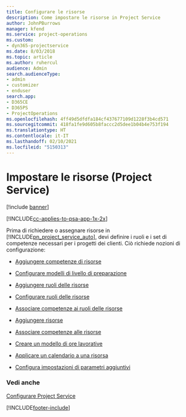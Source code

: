 ```yaml
---
title: Configurare le risorse
description: Come impostare le risorse in Project Service
author: JohnPBurrows
manager: kfend
ms.service: project-operations
ms.custom:
- dyn365-projectservice
ms.date: 8/03/2018
ms.topic: article
ms.author: ruhercul
audience: Admin
search.audienceType:
- admin
- customizer
- enduser
search.app:
- D365CE
- D365PS
- ProjectOperations
ms.openlocfilehash: 4ff49d5dfdfa184cf437677109d1228f3b4cd571
ms.sourcegitcommit: 418fa1fe9d605b8faccc2d5dee1b04b4e753f194
ms.translationtype: HT
ms.contentlocale: it-IT
ms.lasthandoff: 02/10/2021
ms.locfileid: "5150313"
---
```

# <a name="set-up-resources-project-service"></a>Impostare le risorse (Project Service)

[!include [banner](../includes/psa-now-project-operations.md)]

[!INCLUDE[cc-applies-to-psa-app-1x-2x](../includes/cc-applies-to-psa-app-1x-2x.md)]

Prima di richiedere o assegnare risorse in [!INCLUDE[pn_project_service_auto](../includes/pn-project-service-auto.md)], devi definire i ruoli e i set di competenze necessari per i progetti dei clienti. Ciò richiede nozioni di configurazione:  
  
-   [Aggiungere competenze di risorse](../psa/add-resource-skills.md)  
  
-   [Configurare modelli di livello di preparazione](../psa/set-up-proficiency-models.md)  
  
-   [Aggiungere ruoli delle risorse](../psa/add-resource-roles.md)  
  
-   [Configurare ruoli delle risorse](../psa/configure-resource-roles.md)  
  
-   [Associare competenze ai ruoli delle risorse](../psa/associate-skills-with-resource-roles.md)  
  
-   [Aggiungere risorse](../psa/add-resources.md)  
  
-   [Associare competenze alle risorse](../psa/associate-skills-with-resources.md)  
  
-   [Creare un modello di ore lavorative](../psa/create-work-hours-template.md)  
  
-   [Applicare un calendario a una risorsa](../psa/apply-calendar-resource.md)  
  
-   [Configura impostazioni di parametri aggiuntivi](../psa/configure-additional-parameters-settings.md)  
  
### <a name="see-also"></a>Vedi anche  
 [Configurare Project Service](../psa/configure.md)


[!INCLUDE[footer-include](../includes/footer-banner.md)]